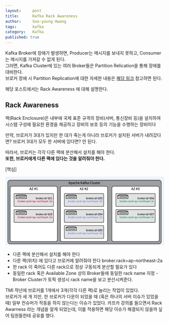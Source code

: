 ```yaml
---
layout:     post
title:      Kafka Rack Awareness
author:     Soo-young Hwang
tags: 		kafka
category:   Kafka
published: true
---
```


Kafka Broker에 장애가 발생하면, Producer는 메시지를 보내지 못하고, Consumer는 메시지를 가져갈 수 없게 된다.    
그러면, Kafka Cluster에 있는 여러 Broker들은 Partition Relication을 통해 장애를 대비한다.    
브로커 장애 시 Partition Replication에 대한 자세한 내용은 [해당 링크](https://github.com/SwimmingHwang/kafka-study/blob/main/Note/01.%20Apache%20Kafka%20%EA%B8%B0%EB%B3%B8%20%EA%B0%9C%EB%85%90%20%EB%B0%8F%20%EC%9D%B4%ED%95%B4/6%EA%B0%95.md) 참고하면 된다.

해당 포스트에서는 Rack Awareness 에 대해 설명한다.

## Rack Awareness 
랙(Rack Enclosure)은 내부에 국제 표준 규격의 장비(서버, 통신장비 등)을 설치하여 시스템 구성에 필요한 환경을 제공하고 장비의 보호 등의 기능을 수행하는 장비이다

만약, 브로커가 3대가 있지만 한 대가 죽는게 아니라 브로커가 설치된 서버가 내려갔다면? 
브로커 3대가 모두 한 서버에 있다면? 안 된다. 

따라서, 브로커는 각각 다른 랙에 분산해서 설치를 해야 한다.  
**또한, 브로커에게 다른 랙에 있다는 것을 알려줘야 한다.** 

[핵심]

![이미지](https://raw.githubusercontent.com/SwimmingHwang/kafka-study/main/Note/img/image-20220419090518551-16503267197486.png)

- 다른 랙에 분산해서 설치를 해야 한다   
- 다른 랙(위치) 에 있다고 브로커에 알려줘야 한다
  broker.rack=ap-northeast-2a   
- 한 rack 이 죽어도 다른 rack으로 정상 구동되게 분산할 필요가 있다 
- 동일한 rack 혹은 Available Zone 상의 Broker들에 동일한 rack name 지정 
-Broker Cluster가 토픽 생성시 rack name을 보고 분산시켜준다. 
  

TMI
작년에 브로커를 1개에서 3개(각각 다른 랙)로 늘리는 작업이 있었다.    
브로커가 세 개 지만, 한 브로커가 다운이 되었을 때 (혹은 하나의 서버 이슈가 있었을 때) 일부 컨슈머가 작동을 하지 않는다는 이슈가 있었다.
카프카 강의를 들으면서 Rack Awarness 라는 개념을 알게 되었는데, 이를 적용하면 해당 이슈가 해결되지 않을까 싶어 팀원들한테 공유를 했다. 
